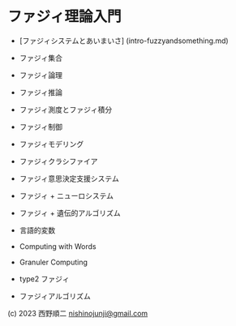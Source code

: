 # ファジィ理論入門

- [ファジィシステムとあいまいさ] (intro-fuzzyandsomething.md)
- ファジィ集合
- ファジィ論理
- ファジィ推論
- ファジィ測度とファジィ積分

- ファジィ制御
- ファジィモデリング
- ファジィクラシファイア
- ファジィ意思決定支援システム

- ファジィ + ニューロシステム
- ファジィ + 遺伝的アルゴリズム

- 言語的変数
- Computing with Words
- Granuler Computing
- type2 ファジィ
- ファジィアルゴリズム

(c) 2023 西野順二 nishinojunji@gmail.com
